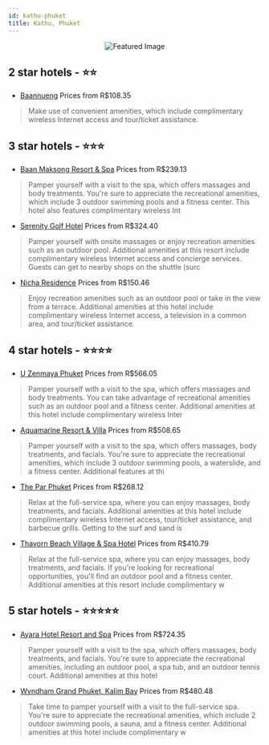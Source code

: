 ```yaml
---
id: kathu-phuket
title: Kathu, Phuket
---
```


<center><img src="https://i.travelapi.com/hotels/7000000/6950000/6948100/6948084/2a967608_z.jpg" alt="Featured Image" /></center>


##  2 star hotels - ⭐️⭐️

-    [Baannueng](https://us.hurb.com/hotels/kathu/baannueng-JNP-JP715480?cmp=18055) Prices from R$108.35
   > Make use of convenient amenities, which include complimentary wireless Internet access and tour/ticket assistance.

##  3 star hotels - ⭐️⭐️⭐️

-    [Baan Maksong Resort & Spa](https://us.hurb.com/hotels/kathu/baan-maksong-resort-spa-JNP-JP170931?cmp=18055) Prices from R$239.13
   > Pamper yourself with a visit to the spa, which offers massages and body treatments. You're sure to appreciate the recreational amenities, which include 3 outdoor swimming pools and a fitness center. This hotel also features complimentary wireless Int
-    [Serenity Golf Hotel](https://us.hurb.com/hotels/kathu/serenity-golf-hotel-JNP-JP981744?cmp=18055) Prices from R$324.40
   > Pamper yourself with onsite massages or enjoy recreation amenities such as an outdoor pool. Additional amenities at this resort include complimentary wireless Internet access and concierge services. Guests can get to nearby shops on the shuttle (surc
-    [Nicha Residence](https://us.hurb.com/hotels/kathu/nicha-residence-JNP-JP854837?cmp=18055) Prices from R$150.46
   > Enjoy recreation amenities such as an outdoor pool or take in the view from a terrace. Additional amenities at this hotel include complimentary wireless Internet access, a television in a common area, and tour/ticket assistance.

##  4 star hotels - ⭐️⭐️⭐️⭐️

-    [U Zenmaya Phuket](https://us.hurb.com/hotels/kathu/u-zenmaya-phuket-JNP-JP188615?cmp=18055) Prices from R$566.05
   > Pamper yourself with a visit to the spa, which offers massages and body treatments. You can take advantage of recreational amenities such as an outdoor pool and a fitness center. Additional amenities at this hotel include complimentary wireless Inter
-    [Aquamarine Resort & Villa](https://us.hurb.com/hotels/kathu/aquamarine-resort-villa-JNP-JP025084?cmp=18055) Prices from R$508.65
   > Pamper yourself with a visit to the spa, which offers massages, body treatments, and facials. You're sure to appreciate the recreational amenities, which include 3 outdoor swimming pools, a waterslide, and a fitness center. Additional features at thi
-    [The Par Phuket](https://us.hurb.com/hotels/kathu/the-par-phuket-JNP-JP264008?cmp=18055) Prices from R$268.12
   > Relax at the full-service spa, where you can enjoy massages, body treatments, and facials. Additional amenities at this hotel include complimentary wireless Internet access, tour/ticket assistance, and barbecue grills. Getting to the surf and sand is
-    [Thavorn Beach Village & Spa Hotel](https://us.hurb.com/hotels/kathu/thavorn-beach-village-spa-hotel-JNP-JP304012?cmp=18055) Prices from R$410.79
   > Relax at the full-service spa, where you can enjoy massages, body treatments, and facials. If you're looking for recreational opportunities, you'll find an outdoor pool and a fitness center. Additional amenities at this resort include complimentary w

##  5 star hotels - ⭐️⭐️⭐️⭐️⭐️

-    [Ayara Hotel Resort and Spa](https://us.hurb.com/hotels/kathu/ayara-hotel-resort-and-spa-JNP-JP153757?cmp=18055) Prices from R$724.35
   > Pamper yourself with a visit to the spa, which offers massages, body treatments, and facials. You're sure to appreciate the recreational amenities, including an outdoor pool, a spa tub, and an outdoor tennis court. Additional amenities at this hotel 
-    [Wyndham Grand Phuket, Kalim Bay](https://us.hurb.com/hotels/kathu/wyndham-grand-phuket-kalim-bay-JNP-JP02267V?cmp=18055) Prices from R$480.48
   > Take time to pamper yourself with a visit to the full-service spa. You're sure to appreciate the recreational amenities, which include 2 outdoor swimming pools, a sauna, and a fitness center. Additional amenities at this hotel include complimentary w
